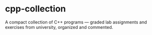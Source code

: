 # cpp-collection
A compact collection of C++ programs — graded lab assignments and exercises from university, organized and commented.
